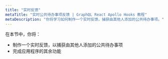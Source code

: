 ```yaml
---
title: "实时反馈"
metaTitle: "实时公共待办事项反馈 | GraphQL React Apollo Hooks 教程"
metaDescription: "你将学习如何制作一个实时反馈，捕获由其他人添加的公共待办事项。"
---
```


在本节中，你将：

- 制作一个实时反馈，以捕获由其他人添加的公共待办事项
- 完成应用程序的其余功能